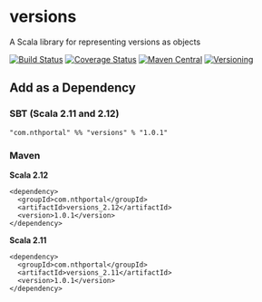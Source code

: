 # versions
A Scala library for representing versions as objects

[![Build Status](https://travis-ci.org/NthPortal/versions.svg?branch=master)](https://travis-ci.org/NthPortal/versions)
[![Coverage Status](https://coveralls.io/repos/github/NthPortal/versions/badge.svg?branch=master)](https://coveralls.io/github/NthPortal/versions?branch=master)
[![Maven Central](https://img.shields.io/maven-central/v/com.nthportal/versions_2.12.svg)](https://mvnrepository.com/artifact/com.nthportal/versions_2.12)
[![Versioning](https://img.shields.io/badge/versioning-semver%202.0.0-blue.svg)](http://semver.org/spec/v2.0.0.html)

## Add as a Dependency

### SBT (Scala 2.11 and 2.12)
```
"com.nthportal" %% "versions" % "1.0.1"
```

### Maven

**Scala 2.12**

```
<dependency>
  <groupId>com.nthportal</groupId>
  <artifactId>versions_2.12</artifactId>
  <version>1.0.1</version>
</dependency>
```

**Scala 2.11**

```
<dependency>
  <groupId>com.nthportal</groupId>
  <artifactId>versions_2.11</artifactId>
  <version>1.0.1</version>
</dependency>
```
